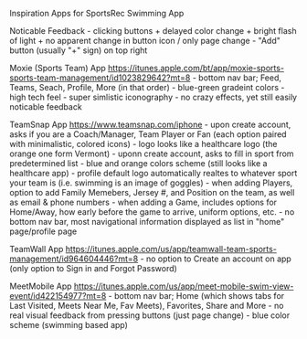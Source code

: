 Inspiration Apps for SportsRec Swimming App


Noticable Feedback
    - clicking buttons
        + delayed color change
        + bright flash of light
        + no apparent change in button icon / only page change
    - "Add" button (usually "+" sign) on top right


Moxie (Sports Team) App
https://itunes.apple.com/bt/app/moxie-sports-sports-team-management/id1023829642?mt=8
    - bottom nav bar; Feed, Teams, Seach, Profile, More (in that order)
    - blue-green gradeint colors
    - high tech feel
    - super simlistic iconography
    - no crazy effects, yet still easily noticable feedback

TeamSnap App
https://www.teamsnap.com/iphone
    - upon create account, asks if you are a Coach/Manager, Team Player or Fan (each option paired with minimalistic, colored icons)
    - logo looks like a healthcare logo (the orange one form Vermont)
    - uponn create account, asks to fill in sport from predetermined list
    - blue and orange colors scheme (still looks like a healthcare app)
    - profile default logo automatically realtes to whatever sport your team is (i.e. swimming is an image of goggles)
    - when adding Players, option to add Family Memebers, Jersey #, and Position on the team, as well as email & phone numbers
    - when adding a Game, includes options for Home/Away, how early before the game to arrive, uniform options, etc.
    - no bottom nav bar, most navigational information displayed as list in "home" page/profile page

TeamWall App
https://itunes.apple.com/us/app/teamwall-team-sports-management/id964604446?mt=8
    - no option to Create an account on app (only option to Sign in and Forgot Password)

MeetMobile App
https://itunes.apple.com/us/app/meet-mobile-swim-view-event/id422154977?mt=8
    - bottom nav bar; Home (which shows tabs for Last Visited, Meets Near Me, Fav Meets), Favorites, Share and More
    - no real visual feedback from pressing buttons (just page change)
    - blue color scheme (swimming based app)